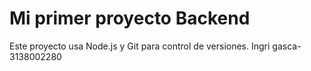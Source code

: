 # Mi primer proyecto Backend
Este proyecto usa Node.js y Git para control de versiones.
Ingri gasca- 3138002280